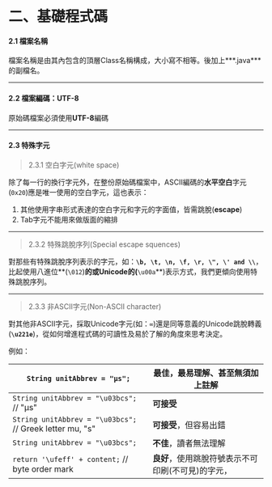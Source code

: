 # 二、基礎程式碼




#### **2.1 檔案名稱**

檔案名稱是由其內包含的頂層Class名稱構成，大小寫不相等。後加上***.java***的副檔名。



---
#### **2.2 檔案編碼：UTF-8**
原始碼檔案必須使用**UTF-8**編碼



---
#### **2.3 特殊字元**
>2.3.1  空白字元(white space)

除了每一行的換行字元外，在整份原始碼檔案中，ASCII編碼的**水平空白**字元(```0x20```)應是唯一使用的空白字元，這也表示：
1. 其他使用字串形式表達的空白字元和字元的字面值，皆需跳脫(**escape**)
1. Tab字元不能用來做版面的縮排


---



>2.3.2 特殊跳脫序列(Special escape squences)

對那些有特殊跳脫序列表示的字元，如：**```\b, \t, \n, \f, \r, \", \' and \\```**，比起使用八進位**(```\012```)**的或Unicode的(**```\u00a```**)表示方式，我們更傾向使用特殊跳脫序列。



---



>2.3.3 非ASCII字元(Non-ASCII character)

對其他非ASCII字元，採取Unicode字元(如：```∞```)還是同等意義的Unicode跳脫轉義(**```\u221e```**)，從如何增進程式碼的可讀性及易於了解的角度來思考決定。

例如：

|```String unitAbbrev = "μs";```|**最佳**，最易理解、甚至無須加上註解|
| -- | -- |
| ```String unitAbbrev = "\u03bcs";``` // "μs" | **可接受** |
| ```String unitAbbrev = "\u03bcs";``` // Greek letter mu, "s" | **可接受**，但容易出錯 |
| ```String unitAbbrev = "\u03bcs";``` | **不佳**，讀者無法理解 |
| ```return '\ufeff' + content;``` // byte order mark | **良好**，使用跳脫符號表示不可印刷(不可見)的字元， |




